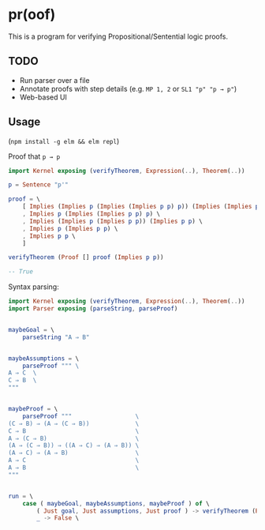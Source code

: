 pr(oof)
=======

This is a program for verifying Propositional/Sentential logic proofs.

TODO
----

* Run parser over a file
* Annotate proofs with step details (e.g. `MP 1, 2` or `SL1 "p" "p → p"`)
* Web-based UI


Usage
-----

(`npm install -g elm && elm repl`)

Proof that `p → p`

```elm
import Kernel exposing (verifyTheorem, Expression(..), Theorem(..))

p = Sentence "p'"

proof = \
    [ Implies (Implies p (Implies (Implies p p) p)) (Implies (Implies p (Implies p p)) (Implies p p)) \
    , Implies p (Implies (Implies p p) p) \
    , Implies (Implies p (Implies p p)) (Implies p p) \
    , Implies p (Implies p p) \
    , Implies p p \
    ]

verifyTheorem (Proof [] proof (Implies p p))

-- True
```

Syntax parsing:


```elm
import Kernel exposing (verifyTheorem, Expression(..), Theorem(..))
import Parser exposing (parseString, parseProof)


maybeGoal = \
    parseString "A ⇒ B"


maybeAssumptions = \
    parseProof """ \
A ⇒ C  \
C ⇒ B  \
"""


maybeProof = \
    parseProof """                  \
(C ⇒ B) ⇒ (A ⇒ (C ⇒ B))             \
C ⇒ B                               \
A ⇒ (C ⇒ B)                         \
(A ⇒ (C ⇒ B)) ⇒ ((A ⇒ C) ⇒ (A ⇒ B)) \
(A ⇒ C) ⇒ (A ⇒ B)                   \
A ⇒ C                               \
A ⇒ B                               \
"""


run = \
    case ( maybeGoal, maybeAssumptions, maybeProof ) of \
        ( Just goal, Just assumptions, Just proof ) -> verifyTheorem (Proof assumptions proof goal) \
        _ -> False \


```
